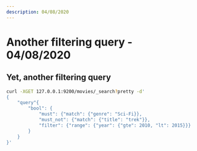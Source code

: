 ```yaml
---
description: 04/08/2020
---
```


# Another filtering query - 04/08/2020

## Yet, another filtering query

```bash
curl -XGET 127.0.0.1:9200/movies/_search?pretty -d'
{
    "query"{
        "bool": {
            "must": {"match": {"genre": "Sci-Fi}},
            "must_not": {"match": {"title": "trek"}},
            "filter": {"range": {"year": {"gte": 2010, "lt": 2015}}}
        }
    }
}'
```

